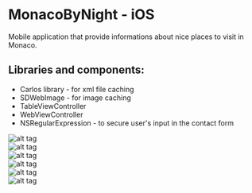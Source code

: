 <h1> MonacoByNight - iOS 
</h1>
<p>Mobile application that provide informations about nice places to visit in Monaco. </p> 

<h2>Libraries and components:</h2>

<ul>
<li>Carlos library - for xml file caching</li>
<li>SDWebImage - for image caching</li>
<li>TableViewController</li>
<li>WebViewController</li>
<li>NSRegularExpression - to secure user's input in the contact form </li>
</ul>

![alt tag](https://github.com/sofianeOuafir/monaco-by-night/blob/master/1.png?raw=true)
</br>
![alt tag](https://github.com/sofianeOuafir/monaco-by-night/blob/master/2.png?raw=true)
</br>
![alt tag](https://github.com/sofianeOuafir/monaco-by-night/blob/master/3.png?raw=true)
</br>
![alt tag](https://github.com/sofianeOuafir/monaco-by-night/blob/master/4.png?raw=true)
</br>
![alt tag](https://github.com/sofianeOuafir/monaco-by-night/blob/master/5.png?raw=true)
</br>
![alt tag](https://github.com/sofianeOuafir/monaco-by-night/blob/master/6.png?raw=true)
</br>




